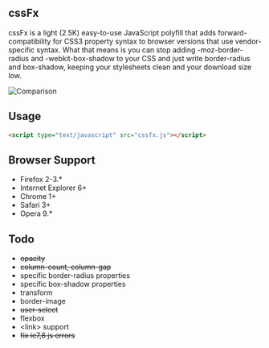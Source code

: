 cssFx
------

cssFx is a light (2.5K) easy-to-use JavaScript polyfill that adds forward-compatibility for CSS3 property syntax to browser versions that use vendor-specific syntax. What that means is you can stop adding -moz-border-radius and -webkit-box-shadow to your CSS and just write border-radius and box-shadow, keeping your stylesheets clean and your download size low.

![Comparison](http://imsky.github.com/cssFx/comparison.png)

Usage
------
``` html
<script type="text/javascript" src="cssfx.js"></script>
```

Browser Support
------

  * Firefox 2-3.*
  * Internet Explorer 6+
  * Chrome 1+
  * Safari 3+
  * Opera 9.*

Todo
------

  * <del>opacity</del>
  * <del>column-count, column-gap</del>
  * specific border-radius properties
  * specific box-shadow properties
  * transform
  * border-image
  * <del>user-select</del>
  * flexbox
  * &lt;link&gt; support
  * <del>fix ie7,8 js errors</del>
